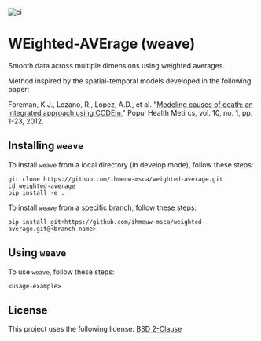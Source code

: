 <!--- README template from https://github.com/scottydocs/README-template.md -->

![ci](https://github.com/ihmeuw-msca/weighted-average/actions/workflows/ci.yml/badge.svg)

# WEighted-AVErage (weave)

Smooth data across multiple dimensions using weighted averages.

Method inspired by the spatial-temporal models developed in the following paper:

Foreman, K.J., Lozano, R., Lopez, A.D., et al. "[Modeling causes
of death: an integrated approach using CODEm](https://pophealthmetrics.biomedcentral.com/articles/10.1186/1478-7954-10-1)," Popul Health Metircs,
vol. 10, no. 1, pp. 1-23, 2012.

## Installing `weave`

To install `weave` from a local directory (in develop mode), follow these steps:
```
git clone https://github.com/ihmeuw-msca/weighted-average.git
cd weighted-average
pip install -e .
```

To install `weave` from a specific branch, follow these steps:
```
pip install git+https://github.com/ihmeuw-msca/weighted-average.git@<branch-name>
```

## Using `weave`

To use `weave`, follow these steps:
```
<usage-example>
```

## License

This project uses the following license: [BSD 2-Clause](./LICENSE)
